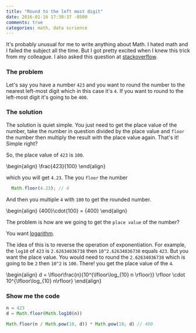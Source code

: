 ```yaml
---
title: "Round to the left most digit"
date: 2016-01-16 17:30:37 -0500
comments: true
categories: math, data scrience
---
```


It's probably unusual for me to write anything about Math. I hated math and I failed the subject all the time. But I got pretty excited when I knew this trick from my colleague. I also asked this question at [stackoverflow][2].

### The problem

Let's say you have a number `423` and you want to round the number to the nearest left-most digit which in this case it's `4`. If you want to round to the left-most digit it's going to be `400`. 

### The solution
The solution is quiet simple. You just need to get the place value of the number, take the number in question divided by the place value and `floor` the number then multiply the result with the place value again. That's it! Simple right?

So, the place value of `423` is `100`.

\begin{align}
\frac{423}{100}
\end{align}

which you will get `4.23`. The you `floor` the number

``` javascript
  Math.floor(4.23); // 4
```

And then you multiple `4` with `100` to get the rounded number. 

\begin{align}
{400}\cdot{100} = {400}
\end{align}

The problem is how are we going to get the `place value` of the number? 

You want [logarithm][1].

The idea of this is to reverse the operation of exponentiation. For example, the `log10` of `423` is `2.62634036738` then `10^2.62634036738` equals `423`. But you want the place value. You would need to round the `2.62634036738` which is going to be `2` then `10^2` is `100`. There! you get the place value of the `4`. 

\begin{align}
d = \lfloor\frac{n}{10^{\lfloor\log_{10} n \rfloor}} \rfloor
\cdot
10^{\lfloor\log_{10} n\rfloor}
\end{align}

### Show me the code

``` javascript
n = 423
d = Math.floor(Math.log10(n))

Math.floor(n / Math.pow(10, d)) * Math.pow(10, d) // 400
```

  [1]: https://en.wikipedia.org/wiki/Logarithm
  [2]: http://math.stackexchange.com/questions/1604448/how-to-find-out-if-a-number-is-a-hundred-or-thousand/1604474#1604474
